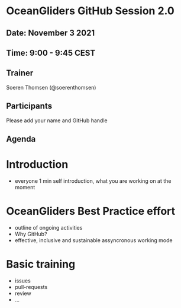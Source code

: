 # OceanGliders GitHub Session 2.0

## Date: November 3 2021

## Time: 9:00 - 9:45 CEST

## Trainer
Soeren Thomsen (@soerenthomsen)

## Participants 
Please add your name and GitHub handle

## Agenda 

# Introduction
- everyone 1 min self introduction, what you are working on at the moment

# OceanGliders Best Practice effort
- outline of ongoing activities
- Why GitHub?
- effective, inclusive and sustainable assyncronous working mode

# Basic training
- issues
- pull-requests
- review
- ...


